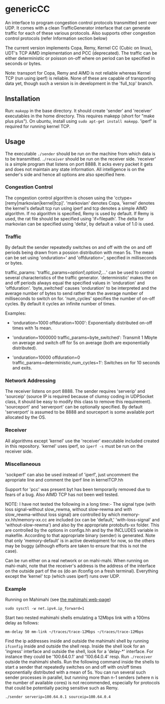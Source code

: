 # genericCC

An interface to program congestion control protocols transmitted sent
over UDP. It comes with a clean TrafficGenerator interface that can
generate traffic for each of these various protocols. Also supports
other congestion control protocols (refer Information section below)

The current version implements Copa, Remy, Kernel CC (Cubic on linux),
UDT's TCP AIMD implementation and PCC (deprecated). The traffic can be
either deterministic or poisson on-off where on period can be
specified in seconds or bytes.

Note: transport for Copa, Remy and AIMD is not reliable whereas Kernel
TCP (run using iperf) is reliable. None of these are capable of
transporting data yet, though such a version is in development in the
'full_tcp' branch.

Installation
------------

Run: `makepp` in the base directory. It should create 'sender' and
'receiver' executables in the home directory. This requires makepp
(short for "make plus plus"). On ubuntu, install using `sudo apt-get
install makepp`. 'iperf' is required for running kernel TCP.

Usage
-----------

The executable `./sender` should be run on the machine from which data
is to be transmitted. `./receiver` should be run on the receiver
side. 'receiver' is a simple program that listens on port 8888. It
acks every packet it gets and does not maintain any state
information. All intelligence is on the sender's side and hence all
options are also specified here.

### Congestion Control

The congestion control algorithm is chosen using the
'cctype=[remy|markovian|kernel|tcp]'. 'markovian' denotes Copa,
'kernel' denotes the kernel's default tcp run using iperf and tcp
denotes a simple AIMD algorithm. If no algorithm is specified, Remy is
used by default. If Remy is used, the rat file should be specified
using 'if=filepath'. The delta for markovian can be specified using
'delta', by default a value of 1.0 is used.

### Traffic

By default the sender repeatedly switches on and off with the on and
off periods being drawn from a possion distribution with mean 5s. The
mean can be set using 'onduration=' and 'offduration=', specified in
milliseconds or bytes.

traffic_params: 'traffic_params=*option1,option2,...*' can be used to
control several characteristics of the traffic
generator. 'deterministic' makes the on and off periods always equal
the specified values in 'onduration' and
'offduration'. 'byte_switched' causes 'onduration' to be interpreted
and the average number of bytes to send rather than the average number
of milliseconds to switch on for. 'num_cycles' specifies the number of
on-off cycles. By default it cycles an infinite number of times.

Examples:

  * 'onduration=1000 offduration=1000': Exponentially distributed
on-off times with 1s mean.

  * 'onduration=1000000 traffic_params=byte_switched': Transmit 1
Mbyte on average and switch off for 5s on average (both are
exponentially distributed).  

  * 'onduration=10000 offduration=0
traffic_params=deterministic,num_cycles=1': Switches on for 10 seconds
and exits.

### Network Addressing

The receiver listens on port 8888. The sender requires 'serverip' and
'sourceip' (source IP is required because of clumsy coding in
UDPSocket class, it should be easy to modify this class to remove this
requirement). 'sourceport' and 'serverport' can be optionally
specified. By default 'serverport' is assumed to be 8888 and
sourceport is some available port allocated by the OS.

### Receiver

All algorithms except 'kernel' use the 'receiver' executable included
created in this repository. 'kernel' uses iperf, so `iperf -s` must be
run on the receiver side.



### Miscellaneous

'sockperf' can also be used instead of 'iperf', just uncomment the
apropriate line and comment the iperf line in kernelTCP.hh​

Support for 'pcc' was present byt has been temporarily removed due to
fears of a bug. Also AIMD TCP has not been well tested.

NOTE: I have not tested the following in a long time:- The signal type
(with loss signal-without slow_rewma, without slow-rewma and with
slow_rewma-without loss signal) are controlled by which
memory-xx.hh/memory-xx.cc are included (xx can be 'default,'
'with-loss-signal' and 'without-slow-rewma') and also by the
appropriate protobufs-xx folder. This are controlled by the options in
configs.hh and by the INCLUDES variable in makefile. According to that
appropriate binary (sender) is generated. Note that only
'memory-default' is in active development for now, so the others may
be buggy (although efforts are taken to ensure that this is not the
case).

Can be run either on a real network or on mahi-mahi. When running on
mahi-mahi, note that the receiver's address is the address of the
interface on the outside part of the os (do an ifconfig on a fresh
terminal). Everything except the 'kernel' tcp (which uses iperf) runs
over UDP.

### Example

Running on Mahimahi (see [the mahimahi web-page](mahimahi.mit.edu))

`sudo sysctl -w net.ipv4.ip_forward=1`

Start two nested mahimahi shells emulating a 12Mbps link with a 100ms
delay as follows:

`mm-delay 50 mm-link ~/traces/trace-12Mbps ~/traces/trace-12Mbps`

Find the ip addresses inside and outside the mahimahi shell by running `ifconfig` inside and outside the shell resp. Inside the shell look for an 'ingress' interface and outside the shell, look for a 'delay-*' interface. For instance they could be '100.64.0.1' and '100.64.0.4' resp. Run `./receiver` outside the mahimahi shells. Run the following command inside the shells to start a sender that repeatedly switches on and off with on/off times exponentially distributed with a mean of 5s. You can run several such sender processes in parallel, but running more than n-1 senders (where n is the number of available cores) is not recommended, especially for protocols that could be potentially pacing sensitive such as Remy. 

`./sender serverip=100.64.0.1 sourceip=100.64.0.4`
